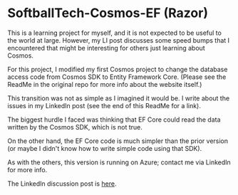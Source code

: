 # SoftballTech-Cosmos-EF (Razor)

This is a learning project for myself, and it is not expected to be useful to the world at large. However, my LI post discusses some speed bumps that I encountered that might be interesting for others just learning about Cosmos. 

For this project, I modified my first Cosmos project to change the database access code from Cosmos SDK to Entity Framework Core. (Please see the ReadMe in the original repo for more info about the website itself.)

This transition was not as simple as I imagined it would be. I write about the issues in my LinkedIn post (see the end of this ReadMe for a link).

The biggest hurdle I faced was thinking that EF Core could read the data written by the Cosmos SDK, which is not true. 

On the other hand, the EF Core code is much simpler than the prior version (or maybe I didn't know how to write simple code using that SDK).

As with the others, this version is running on Azure; contact me via LinkedIn for more info.

The LinkedIn discussion post is [here](https://www.linkedin.com/feed/update/urn:li:activity:7134971126622957568/).

